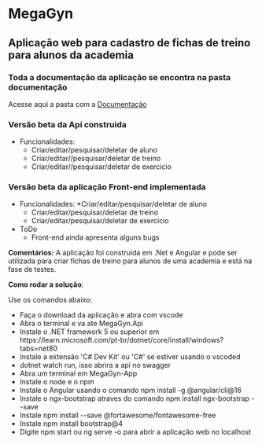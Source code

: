 # MegaGyn
 
## Aplicação web para cadastro de fichas de treino para alunos da academia

### Toda a documentação da aplicação se encontra na pasta documentação
<p>Acesse aqui a pasta com a <a href="https://github.com/Vanderluizsj/MegaGyn/tree/main/Documenta%C3%A7%C3%A3o">Documentação</a>

### Versão beta da Api construida
* Funcionalidades:
   * Criar/editar/pesquisar/deletar de aluno
   * Criar/editar//pesquisar/deletar de treino
   * Criar/editar//pesquisar/deletar de exercicio
### Versão beta da aplicação Front-end implementada
* Funcionalidades:
	*Criar/editar/pesquisar/deletar de aluno
   * Criar/editar/pesquisar/deletar de treino
   * Criar/editar/pesquisar/deletar de exercicio
* ToDo
   * Front-end ainda apresenta alguns bugs

**Comentários:** A aplicação foi construida em .Net e Angular e pode ser utilizada para criar fichas de treino para alunos de uma academia e está na fase de testes.

**Como rodar a solução**: 

Use os comandos abaixo: 
<ul>
<li>Faça o download da aplicação e abra com vscode</li>
<li>Abra o terminal e va ate MegaGyn.Api</li>
<li>Instale o .NET framework 5 ou superior em https://learn.microsoft.com/pt-br/dotnet/core/install/windows?tabs=net80</li>
<li>Instale a extensão 'C# Dev Kit' ou 'C#' se estiver usando o vscoded</li>
<li>dotnet watch run, isso abrira a api no swagger</li>
<li>Abra um terminal em MegaGyn-App</li>
<li>Instale o node e o npm</li>
<li>Instale o Angular usando o comando npm install -g @angular/cli@16</li>
<li>Instale o ngx-bootstrap atraves do comando npm install ngx-bootstrap --save</li>
<li>Instale npm install --save @fortawesome/fontawesome-free</li>
<li>Instale npm install bootstrap@4</li>
<li>Digite npm start ou ng serve -o para abrir a aplicação web no localhost</li>
</ul>